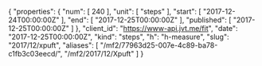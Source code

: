 {
  "properties": {
    "num": [
      240
    ],
    "unit": [
      "steps"
    ],
    "start": [
      "2017-12-24T00:00:00Z"
    ],
    "end": [
      "2017-12-25T00:00:00Z"
    ],
    "published": [
      "2017-12-25T00:00:00Z"
    ]
  },
  "client_id": "https://www-api.jvt.me/fit",
  "date": "2017-12-25T00:00:00Z",
  "kind": "steps",
  "h": "h-measure",
  "slug": "2017/12/xpuft",
  "aliases": [
    "/mf2/77963d25-007e-4c89-ba78-c1fb3c03eecd/",
    "/mf2/2017/12/Xpuft"
  ]
}

